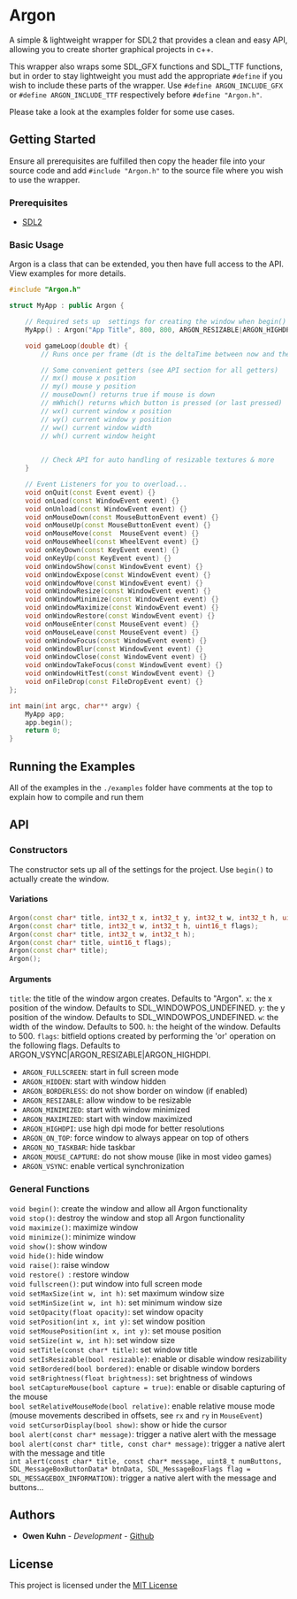 

# Argon
A simple & lightweight wrapper for SDL2 that provides a clean and easy API, allowing you to create shorter graphical projects in c++. 

This wrapper also wraps some SDL_GFX functions and SDL_TTF functions, but in order to stay lightweight you must add the appropriate `#define` if you wish to include these parts of the wrapper. Use `#define ARGON_INCLUDE_GFX` or `#define ARGON_INCLUDE_TTF` respectively before `#define "Argon.h"`.

Please take a look at the examples folder for some use cases.

## Getting Started
Ensure all prerequisites are fulfilled then copy the header file into your source code and add `#include "Argon.h"` to the source file where you wish to use the wrapper.

### Prerequisites
- [SDL2](https://www.libsdl.org/download-2.0.php)

### Basic Usage

Argon is a class that can be extended, you then have full access to the API. View examples for more details.
```C++
#include "Argon.h"

struct MyApp : public Argon {

	// Required sets up  settings for creating the window when begin() is called
	MyApp() : Argon("App Title", 800, 800, ARGON_RESIZABLE|ARGON_HIGHDPI|ARGON_VSYNC) {}

	void gameLoop(double dt) {
		// Runs once per frame (dt is the deltaTime between now and the last frame in seconds)

		// Some convenient getters (see API section for all getters)
		// mx() mouse x position
		// my() mouse y position
		// mouseDown() returns true if mouse is down
		// mWhich() returns which button is pressed (or last pressed)
		// wx() current window x position
		// wy() current window y position
		// ww() current window width
		// wh() current window height
		

		// Check API for auto handling of resizable textures & more
	}

	// Event Listeners for you to overload...
	void onQuit(const Event event) {}
	void onLoad(const WindowEvent event) {}
	void onUnload(const WindowEvent event) {}
	void onMouseDown(const MouseButtonEvent event) {}
	void onMouseUp(const MouseButtonEvent event) {}
	void onMouseMove(const  MouseEvent event) {}
	void onMouseWheel(const WheelEvent event) {}
	void onKeyDown(const KeyEvent event) {}
	void onKeyUp(const KeyEvent event) {}
	void onWindowShow(const WindowEvent event) {}
	void onWindowExpose(const WindowEvent event) {}
	void onWindowMove(const WindowEvent event) {}
	void onWindowResize(const WindowEvent event) {}
	void onWindowMinimize(const WindowEvent event) {}
	void onWindowMaximize(const WindowEvent event) {}
	void onWindowRestore(const WindowEvent event) {}
	void onMouseEnter(const MouseEvent event) {}
	void onMouseLeave(const MouseEvent event) {}
	void onWindowFocus(const WindowEvent event) {}
	void onWindowBlur(const WindowEvent event) {}
	void onWindowClose(const WindowEvent event) {}
	void onWindowTakeFocus(const WindowEvent event) {}
	void onWindowHitTest(const WindowEvent event) {}
	void onFileDrop(const FileDropEvent event) {}
};

int main(int argc, char** argv) {
	MyApp app;
	app.begin();
	return 0;
}
```

## Running the Examples
All of the examples in the `./examples` folder have comments at the top to explain how to compile and run them

## API

### Constructors
The constructor sets up all of the settings for the project. Use `begin()` to actually create the window. 

#### Variations
```C++
Argon(const char* title, int32_t x, int32_t y, int32_t w, int32_t h, uint16_t flags);
Argon(const char* title, int32_t w, int32_t h, uint16_t flags);
Argon(const char* title, int32_t w, int32_t h);
Argon(const char* title, uint16_t flags);
Argon(const char* title);
Argon();
```
#### Arguments
`title`: the title of the window argon creates. Defaults to "Argon".
`x`: the x position of the window. Defaults to SDL_WINDOWPOS_UNDEFINED.
`y`: the y position of the window. Defaults to SDL_WINDOWPOS_UNDEFINED.
`w`: the width of the window. Defaults to 500.
`h`: the height of the window. Defaults to 500.
`flags`: bitfield options created by performing the 'or' operation on the following flags. Defaults to ARGON_VSYNC|ARGON_RESIZABLE|ARGON_HIGHDPI.
- `ARGON_FULLSCREEN`: start in full screen mode
- `ARGON_HIDDEN`: start with window hidden
- `ARGON_BORDERLESS`: do not show border on window (if enabled)
- `ARGON_RESIZABLE`: allow window to be resizable
- `ARGON_MINIMIZED`: start with window minimized
- `ARGON_MAXIMIZED`: start with window maximized
- `ARGON_HIGHDPI`: use high dpi mode for better resolutions
- `ARGON_ON_TOP`: force window to always appear on top of others
- `ARGON_NO_TASKBAR`: hide taskbar
- `ARGON_MOUSE_CAPTURE`: do not show mouse (like in most video games)
- `ARGON_VSYNC`: enable vertical synchronization

### General Functions
`void begin()`: create the window and allow all Argon functionality  
`void stop()`: destroy the window and stop all Argon functionality  
`void maximize()`: maximize window  
`void minimize()`: minimize window  
`void show()`: show window  
`void hide()`: hide window  
`void raise()`: raise window  
`void restore() `: restore window  
`void fullscreen()`: put window into full screen mode  
`void setMaxSize(int w, int h)`: set maximum window size  
`void setMinSize(int w, int h)`: set minimum window size  
`void setOpacity(float opacity)`: set window opacity  
`void setPosition(int x, int y)`: set window position  
`void setMousePosition(int x, int y)`: set mouse position  
`void setSize(int w, int h)`: set window size  
`void setTitle(const char* title)`: set window title  
`void setIsResizable(bool resizable)`: enable or disable window resizability   
`void setBordered(bool bordered)`: enable or disable window borders  
`void setBrightness(float brightness)`: set brightness of windows  
`bool setCaptureMouse(bool capture = true)`: enable or disable capturing of the mouse  
`bool setRelativeMouseMode(bool relative)`: enable relative mouse mode (mouse movements described in offsets, see `rx` and `ry` in `MouseEvent`)  
`void setCursorDisplay(bool show)`: show or hide the cursor  
`bool alert(const char* message)`: trigger a native alert with the message  
`bool alert(const char* title, const char* message)`:  trigger a native alert with the message and title  
`int alert(const char* title, const char* message, uint8_t numButtons, SDL_MessageBoxButtonData* btnData, SDL_MessageBoxFlags flag = SDL_MESSAGEBOX_INFORMATION)`: trigger a native alert with the message and buttons...  



## Authors
  - **Owen Kuhn** - *Development* -
    [Github](https://github.com/OwenK2)


## License
This project is licensed under the [MIT License](LICENSE)

